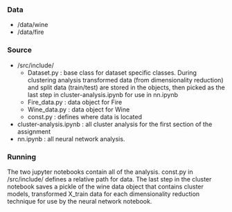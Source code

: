 ### Data
- /data/wine
- /data/fire

### Source
- /src/include/
  - Dataset.py : base class for dataset specific classes. During clustering analysis transformed data (from dimensionality reduction) and split data (train/test) are stored in the objects, then picked as the last step in cluster-analysis.ipynb for use in nn.ipynb
  - Fire_data.py : data object for Fire
  - Wine_data.py : data object for Wine
  - const.py : defines where data is located
- cluster-analysis.ipynb : all cluster analysis for the first section of the assignment
- nn.ipynb : all neural network analysis.

### Running
The two jupyter notebooks contain all of the analysis. const.py in /src/include/ defines a relative path for data. The last step in the cluster notebook saves a pickle of the wine data object that contains cluster models, transformed X_train data for each dimensionality reduction technique for use by the neural network notebook.